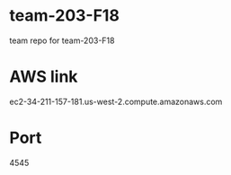 # team-203-F18
team repo for team-203-F18

# AWS link
ec2-34-211-157-181.us-west-2.compute.amazonaws.com

# Port
4545
